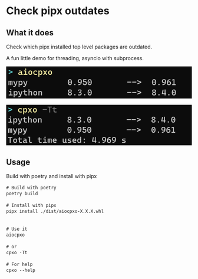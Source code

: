 # Check pipx outdates

## What it does
Check which pipx installed top level packages are outdated.

A fun little demo for  threading, asyncio with subprocess.

![example-1](docs/images/pic-1.png)

![example-2](docs/images/pic-2.png)


## Usage

Build with poetry and install with pipx
```
# Build with poetry
poetry build

# Install with pipx
pipx install ./dist/aiocpxo-X.X.X.whl


# Use it
aiocpxo

# or
cpxo -Tt

# For help
cpxo --help
```
